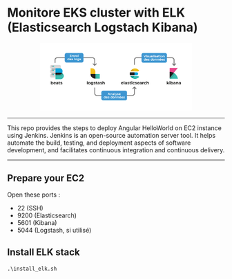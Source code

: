 # Monitore EKS cluster with ELK (Elasticsearch Logstach Kibana)

<p align="center"><img src="img/elk.png" width="70%"></p>

----

This repo provides the steps to deploy Angular HelloWorld on EC2 instance using Jenkins. Jenkins is an open-source automation server tool. It helps automate the build, testing, and deployment aspects of software development, and facilitates continuous integration and continuous delivery.

----

## Prepare your EC2

Open these ports :

- 22 (SSH)
- 9200 (Elasticsearch)
- 5601 (Kibana)
- 5044 (Logstash, si utilisé)


## Install ELK stack

```
.\install_elk.sh
```
